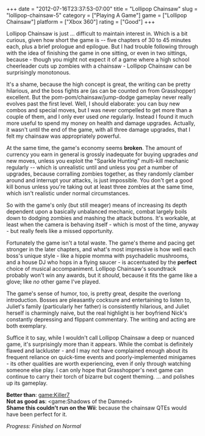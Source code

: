 +++
date = "2012-07-16T23:37:53-07:00"
title = "Lollipop Chainsaw"
slug = "lollipop-chainsaw-5"
category = ["Playing A Game"]
game = ["Lollipop Chainsaw"]
platform = ["Xbox 360"]
rating = ["Good"]
+++

Lollipop Chainsaw is just ... difficult to maintain interest in.  Which is a bit curious, given how short the game is -- five chapters of 30 to 45 minutes each, plus a brief prologue and epilogue.  But I had trouble following through with the idea of finishing the game in one sitting, or even in two sittings, because - though you might not expect it of a game where a high school cheerleader cuts up zombies with a chainsaw - Lollipop Chainsaw can be surprisingly monotonous.

It's a shame, because the high concept is great, the writing can be pretty hilarious, and the boss fights are (as can be counted on from Grasshopper) excellent.  But the pom-pom/chainsaw/jump-dodge gameplay never really evolves past the first level.  Well, I should elaborate: you can buy new combos and special moves, but I was never compelled to get more than a couple of them, and I only ever used <i>one</i> regularly.  Instead I found it much more useful to spend my money on health and damage upgrades.  Actually, it wasn't until the end of the game, with all three damage upgrades, that I felt my chainsaw was appropriately powerful.

At the same time, the game's economy seems <b>broken</b>.  The amount of currency you earn in general is grossly inadequate for buying upgrades <i>and</i> new moves, unless you exploit the "Sparkle Hunting" multi-kill mechanic regularly -- which is unrealistic until and unless you <i>get</i> a number of upgrades, because corralling zombies together, as they randomly clamber around and interrupt your attacks, is just impossible.  You don't get a good kill bonus unless you're taking out at least three zombies at the same time, which isn't realistic under normal circumstances.

So with the game's only (but still meager) means of increasing its depth dependent upon a basically unbalanced mechanic, combat largely boils down to dodging zombies and mashing the attack buttons.  It's workable, at least when the camera is behaving itself - which is most of the time, anyway - but really feels like a missed opportunity.

Fortunately the game isn't a total waste.  The game's theme and pacing get stronger in the later chapters, and what's most impressive is how well each boss's unique style - like a hippie momma with psychadelic mushrooms, and a house DJ who hops in a flying saucer - is accentuated by the <b>perfect</b> choice of musical accompaniment.  Lollipop Chainsaw's soundtrack probably won't win any awards, but it <i>should</i>, because it fits the game like a glove; like <i>no</i> other game I've played.

The game's sense of humor, too, is pretty great, despite the overlong introduction.  Bosses are pleasantly cocksure and entertaining to listen to, Juliet's family (particularly her father) is consistently hilarious, and Juliet herself is charmingly naive, but the real highlight is her boyfriend Nick's constantly depressing and flippant commentary.  The writing and acting are both exemplary.

Suffice it to say, while I wouldn't call Lollipop Chainsaw a deep or nuanced game, it's surprisingly more than it appears.  While the combat is definitely flawed and lackluster - and I may not have complained enough about its frequent reliance on quick-time events and poorly-implemented minigames - its other qualities are worth experiencing, even if only through watching someone else play.  I can only hope that Grasshopper's next game can continue to carry their torch of bizarre but cogent theming.  ... and polishes up its gameplay.

<b>Better than</b>: <game:Killer7>  
<b>Not as good as</b>: <game:Shadows of the Damned>  
<b>Shame this couldn't run on the Wii</b>: because the chainsaw QTEs would have been perfect for it.

<i>Progress: Finished on Normal</i>